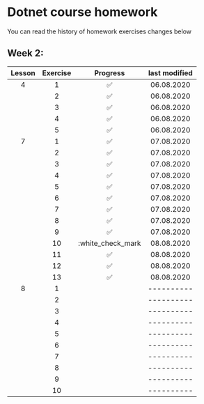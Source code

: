 # Dotnet course homework
You can read the history of homework exercises changes below 
## Week 2:

| Lesson | Exercise | Progress            | last modified |
| :----: | :------: | :-----------------: | :-----------: | 
|    4   |    1     | :white_check_mark:  | 06.08.2020    |
|        |    2     | :white_check_mark:  | 06.08.2020    |
|        |    3     | :white_check_mark:  | 06.08.2020    |
|        |    4     | :white_check_mark:  | 06.08.2020    |
|        |    5     | :white_check_mark:  | 06.08.2020    |
|    7   |    1     | :white_check_mark:  | 07.08.2020    |
|        |    2     | :white_check_mark:  | 07.08.2020    |
|        |    3     | :white_check_mark:  | 07.08.2020    |
|        |    4     | :white_check_mark:  | 07.08.2020    |
|        |    5     | :white_check_mark:  | 07.08.2020    |
|        |    6     | :white_check_mark:  | 07.08.2020    |
|        |    7     | :white_check_mark:  | 07.08.2020    |
|        |    8     | :white_check_mark:  | 07.08.2020    |
|        |    9     | :white_check_mark:  | 07.08.2020    |
|        |    10    | :white_check_mark   | 08.08.2020    |
|        |    11    | :white_check_mark:  | 08.08.2020    |
|        |    12    | :white_check_mark:  | 08.08.2020    |
|        |    13    | :white_check_mark:  | 08.08.2020    |
|    8   |    1     |                     | ----------    |
|        |    2     |                     | ----------    |
|        |    3     |                     | ----------    |
|        |    4     |                     | ----------    |
|        |    5     |                     | ----------    |
|        |    6     |                     | ----------    |
|        |    7     |                     | ----------    |
|        |    8     |                     | ----------    |
|        |    9     |                     | ----------    |
|        |    10    |                     | ----------    |
